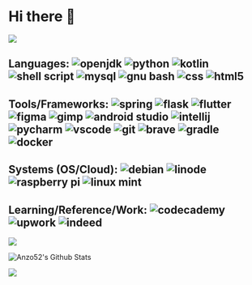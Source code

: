 # Hi there 👋

![](https://komarev.com/ghpvc/?username=Anzo52&style=plastic&color=green)

## Languages: ![openjdk](https://img.shields.io/badge/Java-ED8B00?style=for-the-badge&logo=openjdk&logoColor=white) ![python](https://img.shields.io/badge/Python-3776AB?style=for-the-badge&logo=python&logoColor=white) ![kotlin](https://img.shields.io/badge/Kotlin-0095D5?&style=for-the-badge&logo=kotlin&logoColor=white) ![shell script](https://img.shields.io/badge/Shell_Script-121011?style=for-the-badge&logo=gnu-bash&logoColor=white) ![mysql](https://img.shields.io/badge/MySQL-00000F?style=for-the-badge&logo=mysql&logoColor=white) ![gnu bash](https://img.shields.io/badge/GNU%20Bash-4EAA25?style=for-the-badge&logo=GNU%20Bash&logoColor=white) ![css](https://img.shields.io/badge/CSS-239120?&style=for-the-badge&logo=css3&logoColor=white) ![html5](https://img.shields.io/badge/HTML5-E34F26?style=for-the-badge&logo=html5&logoColor=white)

## Tools/Frameworks: ![spring](https://img.shields.io/badge/Spring-6DB33F?style=for-the-badge&logo=spring&logoColor=white) ![flask](https://img.shields.io/badge/Flask-000000?style=for-the-badge&logo=flask&logoColor=white) ![flutter](https://img.shields.io/badge/Flutter-02569B?style=for-the-badge&logo=flutter&logoColor=white) ![figma](https://img.shields.io/badge/Figma-F24E1E?style=for-the-badge&logo=figma&logoColor=white) ![gimp](https://img.shields.io/badge/gimp-5C5543?style=for-the-badge&logo=gimp&logoColor=white) ![android studio](https://img.shields.io/badge/Android_Studio-3DDC84?style=for-the-badge&logo=android-studio&logoColor=white) ![intellij](https://img.shields.io/badge/IntelliJ_IDEA-000000.svg?style=for-the-badge&logo=intellij-idea&logoColor=white) ![pycharm](https://img.shields.io/badge/PyCharm-000000.svg?&style=for-the-badge&logo=PyCharm&logoColor=white) ![vscode](https://img.shields.io/badge/Visual_Studio_Code-0078D4?style=for-the-badge&logo=visual%20studio%20code&logoColor=white) ![git](https://img.shields.io/badge/GIT-E44C30?style=for-the-badge&logo=git&logoColor=white) ![brave](https://img.shields.io/badge/Brave-FF1B2D?style=for-the-badge&logo=Brave&logoColor=white) ![gradle](https://img.shields.io/badge/Gradle-02303A.svg?style=for-the-badge&logo=Gradle&logoColor=white) ![docker](https://img.shields.io/badge/docker-%230db7ed.svg?style=for-the-badge&logo=docker&logoColor=white)

## Systems (OS/Cloud): ![debian](https://img.shields.io/badge/Debian-A81D33?style=for-the-badge&logo=debian&logoColor=white) ![linode](https://img.shields.io/badge/Linode-00A95C?style=for-the-badge&logo=Linode&logoColor=white) ![raspberry pi](https://img.shields.io/badge/Raspberry%20Pi-A22846?style=for-the-badge&logo=Raspberry%20Pi&logoColor=white) ![linux mint](https://img.shields.io/badge/Linux_Mint-87CF3E?style=for-the-badge&logo=linux-mint&logoColor=white)

## Learning/Reference/Work: ![codecademy](https://img.shields.io/badge/Codecademy-FFF0E5?style=for-the-badge&logo=codecademy&logoColor=303347) ![upwork](https://img.shields.io/badge/UpWork-6FDA44?style=for-the-badge&logo=Upwork&logoColor=white) ![indeed](https://img.shields.io/badge/Indeed-003A9B?style=for-the-badge&logo=Indeed&logoColor=white)

![](https://github-readme-stats.vercel.app/api/top-langs/?username=Anzo52&layout=compact&theme=merko)

![Anzo52's Github Stats](https://github-readme-stats.vercel.app/api?username=Anzo52&include_all_commits=true&count_private=true&show_icons=true&theme=chartreuse-dark)
  
![](https://github-profile-summary-cards.vercel.app/api/cards/profile-details?username=Anzo52&theme=github_dark) 

<!--
**Anzo52/Anzo52** is a ✨ _special_ ✨ repository because its `README.md` (this file) appears on your GitHub profile.

Here are some ideas to get you started:

- 🔭 I’m currently working on ...
- 🌱 I’m currently learning ...
- 👯 I’m looking to collaborate on ...
- 🤔 I’m looking for help with ...
- 💬 Ask me about ...
- 📫 How to reach me: ...
- 😄 Pronouns: ...
- ⚡ Fun fact: ...
- https://simpleicons.org/
- shields.io
-->
